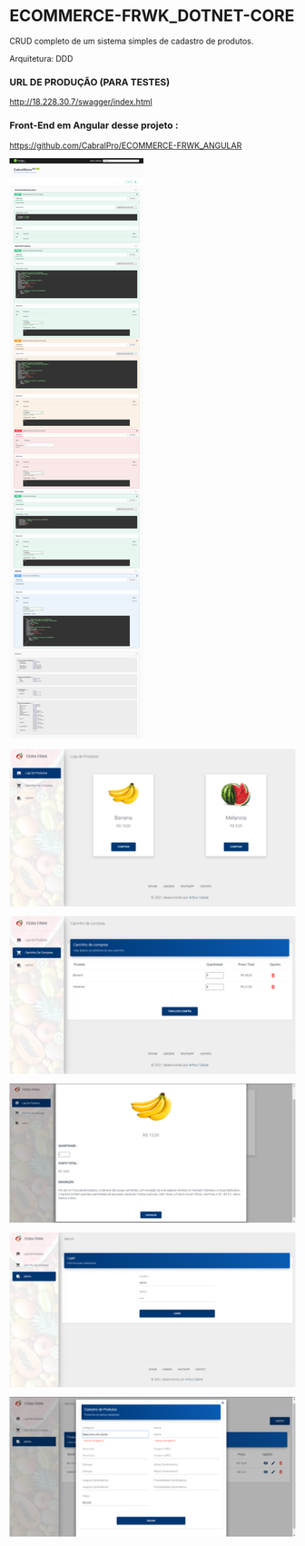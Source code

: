 # ECOMMERCE-FRWK_DOTNET-CORE

CRUD completo de um sistema simples de cadastro de produtos.

Arquitetura: DDD

### URL DE PRODUÇÃO (PARA TESTES)
http://18.228.30.7/swagger/index.html



### Front-End em Angular desse projeto :

https://github.com/CabralPro/ECOMMERCE-FRWK_ANGULAR



![alt text](https://github.com/CabralPro/ECOMMERCE-FRWK_DOTNET-CORE/blob/main/demo_images/SwaggerDoc.png?raw=true)





![alt text](https://github.com/CabralPro/ECOMMERCE-FRWK_ANGULAR/blob/main/demo_images/Vitrine.png?raw=true)




![alt text](https://github.com/CabralPro/ECOMMERCE-FRWK_ANGULAR/blob/main/demo_images/Carrinho.png?raw=true)




![alt text](https://github.com/CabralPro/ECOMMERCE-FRWK_ANGULAR/blob/main/demo_images/Detalhes%20do%20produto.png?raw=true)




![alt text](https://github.com/CabralPro/ECOMMERCE-FRWK_ANGULAR/blob/main/demo_images/Login.png?raw=true)




![alt text](https://github.com/CabralPro/ECOMMERCE-FRWK_ANGULAR/blob/main/demo_images/Cadastrar%20produto.png?raw=true)